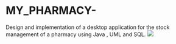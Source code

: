 # MY_PHARMACY-
Design and implementation of a desktop application for the stock management of a pharmacy using Java , UML and SQL.
![](images/capture1.jpg)
